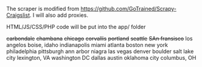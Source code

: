 The scraper is modified from https://github.com/GoTrained/Scrapy-Craigslist. I will also add proxies.

HTML/JS/CSS/PHP code will be put into the app/ folder 

~~carbondale~~
~~chambana~~
~~chicago~~
~~corvallis~~
~~portland~~
~~seattle~~
~~SAn fransisco~~
los angelos
boise, idaho
indianapolis
miami
atlanta
boston
new york
philadelphia
pittsburgh
ann arbor
niagra
las vegas
denver
boulder
salt lake city
lexington, VA
washington DC
dallas
austin
oklahoma city
columbus, OH

